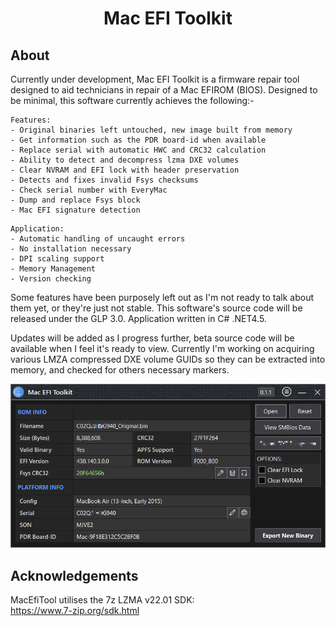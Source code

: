 <h1 align="center">
Mac EFI Toolkit
</h1>

## About

Currently under development, Mac EFI Toolkit is a firmware repair tool designed to aid technicians in repair of a Mac EFIROM (BIOS). Designed to be minimal, this software currently achieves the following:-

```
Features:
- Original binaries left untouched, new image built from memory
- Get information such as the PDR board-id when available
- Replace serial with automatic HWC and CRC32 calculation
- Ability to detect and decompress lzma DXE volumes
- Clear NVRAM and EFI lock with header preservation
- Detects and fixes invalid Fsys checksums
- Check serial number with EveryMac
- Dump and replace Fsys block
- Mac EFI signature detection
```

```
Application:
- Automatic handling of uncaught errors
- No installation necessary
- DPI scaling support
- Memory Management
- Version checking
```

Some features have been purposely left out as I'm not ready to talk about them yet, or they're just not stable. This software's source code will be released under the GLP 3.0. Application written in C# .NET4.5.

Updates will be added as I progress further, beta source code will be available when I feel it's ready to view. Currently I'm working on acquiring various LMZA compressed DXE volume GUIDs so they can be extracted into memory, and checked for others necessary markers.

<img width="600" src="files/images/met.png" alt="MET">

## Acknowledgements

MacEfiTool utilises the 7z LZMA v22.01 SDK:\
https://www.7-zip.org/sdk.html

